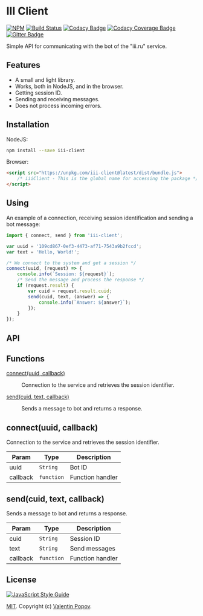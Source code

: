 # III Client
[![NPM](https://img.shields.io/npm/v/iii-client.svg)](https://www.npmjs.com/package/iii-client)
[![Build Status](https://travis-ci.org/valentineus/iii-client.svg?branch=master)](https://travis-ci.org/valentineus/iii-client)
[![Codacy Badge](https://api.codacy.com/project/badge/Grade/81b2fdc2f5dd42a6bdc8fdb43640b282)](https://www.codacy.com/app/valentineus/iii-client)
[![Codacy Coverage Badge](https://api.codacy.com/project/badge/Coverage/81b2fdc2f5dd42a6bdc8fdb43640b282)](https://www.codacy.com/app/valentineus/iii-client/files)
[![Gitter Badge](https://badges.gitter.im/Join%20Chat.svg)](https://gitter.im/valentineus/iii-client)

Simple API for communicating with the bot of the \"iii.ru\" service.

## Features
- A small and light library.
- Works, both in NodeJS, and in the browser.
- Getting session ID.
- Sending and receiving messages.
- Does not process incoming errors.

## Installation
NodeJS:
```bash
npm install --save iii-client
```

Browser:
```html
<script src="https://unpkg.com/iii-client@latest/dist/bundle.js">
    /* iiiClient - This is the global name for accessing the package */
</script>
```

## Using
An example of a connection, receiving session identification and sending a bot message:
```javascript
import { connect, send } from 'iii-client';

var uuid = '109cd867-0ef3-4473-af71-7543a9b2fccd';
var text = 'Hello, World!';

/* We connect to the system and get a session */
connect(uuid, (request) => {
    console.info(`Session: ${request}`);
    /* Send the message and process the response */
    if (request.result) {
        var cuid = request.result.cuid;
        send(cuid, text, (answer) => {
            console.info(`Answer: ${answer}`);
        });
    }
});
```

## API
## Functions
<dl>
    <dt>
        <a href="#connect">connect(uuid, callback)</a>
    </dt>
    <dd>
        <p>Connection to the service and retrieves the session identifier.</p>
    </dd>
    <dt>
        <a href="#send">send(cuid, text, callback)</a>
    </dt>
    <dd>
        <p>Sends a message to bot and returns a response.</p>
    </dd>
</dl>

<a name="connect"></a>

## connect(uuid, callback)
Connection to the service and retrieves the session identifier.

| Param | Type | Description |
| --- | --- | --- |
| uuid | <code>String</code> | Bot ID |
| callback | <code>function</code> | Function handler |

<a name="send"></a>

## send(cuid, text, callback)
Sends a message to bot and returns a response.

| Param | Type | Description |
| --- | --- | --- |
| cuid | <code>String</code> | Session ID |
| text | <code>String</code> | Send messages |
| callback | <code>function</code> | Function handler |

## License
[![JavaScript Style Guide](https://cdn.rawgit.com/feross/standard/master/badge.svg)](https://github.com/eslint/eslint)

[MIT](LICENSE.md).
Copyright (c)
[Valentin Popov](https://valentineus.link/).